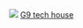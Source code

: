 <img src="https://cl.ly/51f0a49ac02f">
<a target="_blank" href="https://g9techouse.netlify.com/">G9 tech house</a>
